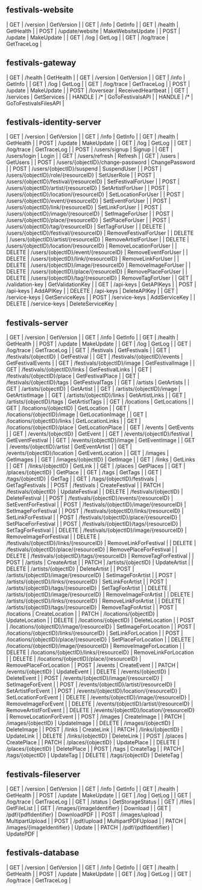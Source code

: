 
## festivals-website
| GET | /version | GetVersion |
| GET | /info | GetInfo |
| GET | /health | GetHealth |
| POST | /update/website | MakeWebsiteUpdate |
| POST | /update | MakeUpdate |
| GET | /log | GetLog |
| GET | /log/trace | GetTraceLog |

## festivals-gateway
| GET | /health | GetHealth |
| GET | /version | GetVersion |
| GET | /info | GetInfo |
| GET | /log | GetLog |
| GET | /log/trace | GetTraceLog |
| POST | /update | MakeUpdate |
| POST | /loversear | ReceivedHeartbeat |
| GET | /services | GetServices |
| HANDLE | /* | GoToFestivalsAPI |
| HANDLE | /* | GoToFestivalsFilesAPI |

## festivals-identity-server
| GET | /version | GetVersion |
| GET | /info | GetInfo |
| GET | /health | GetHealth |
| POST | /update | MakeUpdate |
| GET | /log | GetLog |
| GET | /log/trace | GetTraceLog |
| POST | /users/signup | Signup |
| GET | /users/login | Login |
| GET | /users/refresh | Refresh |
| GET | /users | GetUsers |
| POST | /users/{objectID}/change-password | ChangePassword |
| POST | /users/{objectID}/suspend | SuspendUser |
| POST | /users/{objectID}/role/{resourceID} | SetUserRole |
| POST | /users/{objectID}/festival/{resourceID} | SetFestivalForUser |
| POST | /users/{objectID}/artist/{resourceID} | SetArtistForUser |
| POST | /users/{objectID}/location/{resourceID} | SetLocationForUser |
| POST | /users/{objectID}/event/{resourceID} | SetEventForUser |
| POST | /users/{objectID}/link/{resourceID} | SetLinkForUser |
| POST | /users/{objectID}/image/{resourceID} | SetImageForUser |
| POST | /users/{objectID}/place/{resourceID} | SetPlaceForUser |
| POST | /users/{objectID}/tag/{resourceID} | SetTagForUser |
| DELETE | /users/{objectID}/festival/{resourceID} | RemoveFestivalForUser |
| DELETE | /users/{objectID}/artist/{resourceID} | RemoveArtistForUser |
| DELETE | /users/{objectID}/location/{resourceID} | RemoveLocationForUser |
| DELETE | /users/{objectID}/event/{resourceID} | RemoveEventForUser |
| DELETE | /users/{objectID}/link/{resourceID} | RemoveLinkForUser |
| DELETE | /users/{objectID}/image/{resourceID} | RemoveImageForUser |
| DELETE | /users/{objectID}/place/{resourceID} | RemovePlaceForUser |
| DELETE | /users/{objectID}/tag/{resourceID} | RemoveTagForUser |
| GET | /validation-key | GetValidationKey |
| GET | /api-keys | GetAPIKeys |
| POST | /api-keys | AddAPIKey |
| DELETE | /api-keys | DeleteAPIKey |
| GET | /service-keys | GetServiceKeys |
| POST | /service-keys | AddServiceKey |
| DELETE | /service-keys | DeleteServiceKey |

## festivals-server
| GET | /version | GetVersion |
| GET | /info | GetInfo |
| GET | /health | GetHealth |
| POST | /update | MakeUpdate |
| GET | /log | GetLog |
| GET | /log/trace | GetTraceLog |
| GET | /festivals | GetFestivals |
| GET | /festivals/{objectID} | GetFestival |
| GET | /festivals/{objectID}/events | GetFestivalEvents |
| GET | /festivals/{objectID}/image | GetFestivalImage |
| GET | /festivals/{objectID}/links | GetFestivalLinks |
| GET | /festivals/{objectID}/place | GetFestivalPlace |
| GET | /festivals/{objectID}/tags | GetFestivalTags |
| GET | /artists | GetArtists |
| GET | /artists/{objectID} | GetArtist |
| GET | /artists/{objectID}/image | GetArtistImage |
| GET | /artists/{objectID}/links | GetArtistLinks |
| GET | /artists/{objectID}/tags | GetArtistTags |
| GET | /locations | GetLocations |
| GET | /locations/{objectID} | GetLocation |
| GET | /locations/{objectID}/image | GetLocationImage |
| GET | /locations/{objectID}/links | GetLocationLinks |
| GET | /locations/{objectID}/place | GetLocationPlace |
| GET | /events | GetEvents |
| GET | /events/{objectID} | GetEvent |
| GET | /events/{objectID}/festival | GetEventFestival |
| GET | /events/{objectID}/image | GetEventImage |
| GET | /events/{objectID}/artist | GetEventArtist |
| GET | /events/{objectID}/location | GetEventLocation |
| GET | /images | GetImages |
| GET | /images/{objectID} | GetImage |
| GET | /links | GetLinks |
| GET | /links/{objectID} | GetLink |
| GET | /places | GetPlaces |
| GET | /places/{objectID} | GetPlace |
| GET | /tags | GetTags |
| GET | /tags/{objectID} | GetTag |
| GET | /tags/{objectID}/festivals | GetTagFestivals |
| POST | /festivals | CreateFestival |
| PATCH | /festivals/{objectID} | UpdateFestival |
| DELETE | /festivals/{objectID} | DeleteFestival |
| POST | /festivals/{objectID}/events/{resourceID} | SetEventForFestival |
| POST | /festivals/{objectID}/image/{resourceID} | SetImageForFestival |
| POST | /festivals/{objectID}/links/{resourceID} | SetLinkForFestival |
| POST | /festivals/{objectID}/place/{resourceID} | SetPlaceForFestival |
| POST | /festivals/{objectID}/tags/{resourceID} | SetTagForFestival |
| DELETE | /festivals/{objectID}/image/{resourceID} | RemoveImageForFestival |
| DELETE | /festivals/{objectID}/links/{resourceID} | RemoveLinkForFestival |
| DELETE | /festivals/{objectID}/place/{resourceID} | RemovePlaceForFestival |
| DELETE | /festivals/{objectID}/tags/{resourceID} | RemoveTagForFestival |
| POST | /artists | CreateArtist |
| PATCH | /artists/{objectID} | UpdateArtist |
| DELETE | /artists/{objectID} | DeleteArtist |
| POST | /artists/{objectID}/image/{resourceID} | SetImageForArtist |
| POST | /artists/{objectID}/links/{resourceID} | SetLinkForArtist |
| POST | /artists/{objectID}/tags/{resourceID} | SetTagForArtist |
| DELETE | /artists/{objectID}/image/{resourceID} | RemoveImageForArtist |
| DELETE | /artists/{objectID}/links/{resourceID} | RemoveLinkForArtist |
| DELETE | /artists/{objectID}/tags/{resourceID} | RemoveTagForArtist |
| POST | /locations | CreateLocation |
| PATCH | /locations/{objectID} | UpdateLocation |
| DELETE | /locations/{objectID} | DeleteLocation |
| POST | /locations/{objectID}/image/{resourceID} | SetImageForLocation |
| POST | /locations/{objectID}/links/{resourceID} | SetLinkForLocation |
| POST | /locations/{objectID}/place/{resourceID} | SetPlaceForLocation |
| DELETE | /locations/{objectID}/image/{resourceID} | RemoveImageForLocation |
| DELETE | /locations/{objectID}/links/{resourceID} | RemoveLinkForLocation |
| DELETE | /locations/{objectID}/place/{resourceID} | RemovePlaceForLocation |
| POST | /events | CreateEvent |
| PATCH | /events/{objectID} | UpdateEvent |
| DELETE | /events/{objectID} | DeleteEvent |
| POST | /events/{objectID}/image/{resourceID} | SetImageForEvent |
| POST | /events/{objectID}/artist/{resourceID} | SetArtistForEvent |
| POST | /events/{objectID}/location/{resourceID} | SetLocationForEvent |
| DELETE | /events/{objectID}/image/{resourceID} | RemoveImageForEvent |
| DELETE | /events/{objectID}/artist/{resourceID} | RemoveArtistForEvent |
| DELETE | /events/{objectID}/location/{resourceID} | RemoveLocationForEvent |
| POST | /images | CreateImage |
| PATCH | /images/{objectID} | UpdateImage |
| DELETE | /images/{objectID} | DeleteImage |
| POST | /links | CreateLink |
| PATCH | /links/{objectID} | UpdateLink |
| DELETE | /links/{objectID} | DeleteLink |
| POST | /places | CreatePlace |
| PATCH | /places/{objectID} | UpdatePlace |
| DELETE | /places/{objectID} | DeletePlace |
| POST | /tags | CreateTag |
| PATCH | /tags/{objectID} | UpdateTag |
| DELETE | /tags/{objectID} | DeleteTag |

## festivals-fileserver
| GET | /version | GetVersion |
| GET | /info | GetInfo |
| GET | /health | GetHealth |
| POST | /update | MakeUpdate |
| GET | /log | GetLog |
| GET | /log/trace | GetTraceLog |
| GET | /status | GetStorageStatus |
| GET | /files | GetFileList |
| GET | /images/{imageIdentifier} | Download |
| GET | /pdf/{pdfIdentifier} | DownloadPDF |
| POST | /images/upload | MultipartUpload |
| POST | /pdf/upload | MultipartPDFUpload |
| PATCH | /images/{imageIdentifier} | Update |
| PATCH | /pdf/{pdfIdentifier} | UpdatePDF |

## festivals-database
| GET | /version | GetVersion |
| GET | /info | GetInfo |
| GET | /health | GetHealth |
| POST | /update | MakeUpdate |
| GET | /log | GetLog |
| GET | /log/trace | GetTraceLog |
